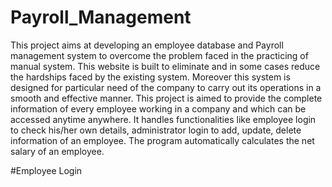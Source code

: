 # Payroll_Management

This project aims at developing an employee database and Payroll management system to overcome the problem faced in the practicing of manual system. This website is built to eliminate and in some cases reduce the hardships faced by the existing system. Moreover this system is designed for particular need of the company to carry out its operations in a smooth and effective manner. This project is aimed to provide the complete information of every employee working in a company and which can be accessed anytime anywhere. It handles functionalities like employee login to check his/her own details, administrator login to add, update, delete information of an employee. The program automatically calculates the net salary of an employee.

#Employee Login
[](https://user-images.githubusercontent.com/78128129/206897175-35fdc452-b07f-49c1-848a-563b1c6a22bd.png)
